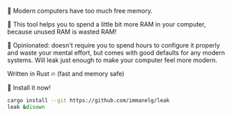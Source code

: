 📝 Modern computers have too much free memory.

🔧 This tool helps you to spend a little bit more RAM in your computer, because unused RAM is wasted RAM!

🧮 Opinionated: doesn't require you to spend hours to configure it properly and waste your mental effort, but comes with good defaults for any modern systems. Will leak just enough to make your computer feel more modern.

Written in Rust 🔥 (fast and memory safe)

🦚 Install it now!
```sh
cargo install --git https://github.com/immanelg/leak
leak &disown
```
